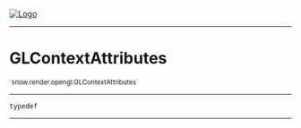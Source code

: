 
[![Logo](../../../../images/logo.png)](../../../../api/index.html)

---



<h1>GLContextAttributes</h1>
<small>`snow.render.opengl.GLContextAttributes`</small>



---

`typedef`

---

&nbsp;
&nbsp;

